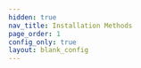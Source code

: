 ```yaml
---
hidden: true
nav_title: Installation Methods
page_order: 1
config_only: true
layout: blank_config
---
```

